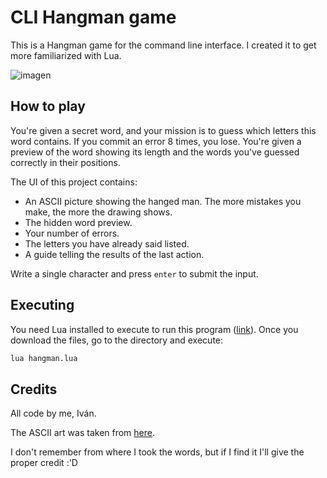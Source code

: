 # CLI Hangman game

This is a Hangman game for the command line interface. I created it to get more familiarized with Lua.

![imagen](https://github.com/ivaaane/lua-hangman/assets/171681721/dff6ff82-7064-46e7-94c5-25b7e3549a69)

## How to play

You're given a secret word, and your mission is to guess which letters this word contains. If you commit
an error 8 times, you lose. You're given a preview of the word showing its length and the words you've
guessed correctly in their positions.

The UI of this project contains:

* An ASCII picture showing the hanged man. The more mistakes you make, the more the drawing shows.
* The hidden word preview.
* Your number of errors.
* The letters you have already said listed.
* A guide telling the results of the last action.

Write a single character and press `enter` to submit the input.

## Executing

You need Lua installed to execute to run this program ([link](https://www.lua.org/download.html)). Once you
download the files, go to the directory and execute:

```bash
lua hangman.lua
```

## Credits

All code by me, Iván.

The ASCII art was taken from [here](https://gist.github.com/chrishorton/8510732aa9a80a03c829b09f12e20d9c).

I don't remember from where I took the words, but if I find it I'll give the proper credit :'D
